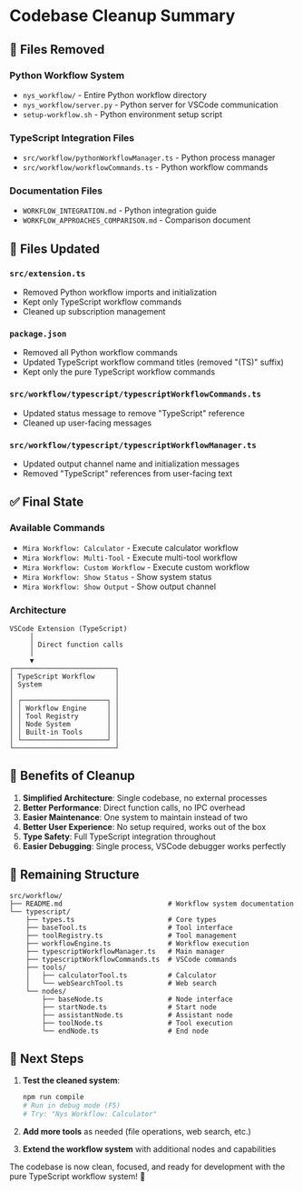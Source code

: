# Codebase Cleanup Summary

## 🧹 **Files Removed**

### Python Workflow System
- `nys_workflow/` - Entire Python workflow directory
- `nys_workflow/server.py` - Python server for VSCode communication
- `setup-workflow.sh` - Python environment setup script

### TypeScript Integration Files
- `src/workflow/pythonWorkflowManager.ts` - Python process manager
- `src/workflow/workflowCommands.ts` - Python workflow commands

### Documentation Files
- `WORKFLOW_INTEGRATION.md` - Python integration guide
- `WORKFLOW_APPROACHES_COMPARISON.md` - Comparison document

## 🔄 **Files Updated**

### `src/extension.ts`
- Removed Python workflow imports and initialization
- Kept only TypeScript workflow commands
- Cleaned up subscription management

### `package.json`
- Removed all Python workflow commands
- Updated TypeScript workflow command titles (removed "(TS)" suffix)
- Kept only the pure TypeScript workflow commands

### `src/workflow/typescript/typescriptWorkflowCommands.ts`
- Updated status message to remove "TypeScript" reference
- Cleaned up user-facing messages

### `src/workflow/typescript/typescriptWorkflowManager.ts`
- Updated output channel name and initialization messages
- Removed "TypeScript" references from user-facing text

## ✅ **Final State**

### Available Commands
- `Mira Workflow: Calculator` - Execute calculator workflow
- `Mira Workflow: Multi-Tool` - Execute multi-tool workflow  
- `Mira Workflow: Custom Workflow` - Execute custom workflow
- `Mira Workflow: Show Status` - Show system status
- `Mira Workflow: Show Output` - Show output channel

### Architecture
```
VSCode Extension (TypeScript)
     │
     │ Direct function calls
     │
     ▼
┌─────────────────────────┐
│ TypeScript Workflow     │
│ System                  │
│                         │
│ ┌─────────────────────┐ │
│ │ Workflow Engine     │ │
│ │ Tool Registry       │ │
│ │ Node System         │ │
│ │ Built-in Tools      │ │
│ └─────────────────────┘ │
└─────────────────────────┘
```

## 🎯 **Benefits of Cleanup**

1. **Simplified Architecture**: Single codebase, no external processes
2. **Better Performance**: Direct function calls, no IPC overhead
3. **Easier Maintenance**: One system to maintain instead of two
4. **Better User Experience**: No setup required, works out of the box
5. **Type Safety**: Full TypeScript integration throughout
6. **Easier Debugging**: Single process, VSCode debugger works perfectly

## 📁 **Remaining Structure**

```
src/workflow/
├── README.md                          # Workflow system documentation
└── typescript/
    ├── types.ts                       # Core types
    ├── baseTool.ts                    # Tool interface
    ├── toolRegistry.ts                # Tool management
    ├── workflowEngine.ts              # Workflow execution
    ├── typescriptWorkflowManager.ts   # Main manager
    ├── typescriptWorkflowCommands.ts  # VSCode commands
    ├── tools/
    │   ├── calculatorTool.ts          # Calculator
    │   └── webSearchTool.ts           # Web search
    └── nodes/
        ├── baseNode.ts                # Node interface
        ├── startNode.ts               # Start node
        ├── assistantNode.ts           # Assistant node
        ├── toolNode.ts                # Tool execution
        └── endNode.ts                 # End node
```

## 🚀 **Next Steps**

1. **Test the cleaned system**:
   ```bash
   npm run compile
   # Run in debug mode (F5)
   # Try: "Nys Workflow: Calculator"
   ```

2. **Add more tools** as needed (file operations, web search, etc.)

3. **Extend the workflow system** with additional nodes and capabilities

The codebase is now clean, focused, and ready for development with the pure TypeScript workflow system! 🎉
